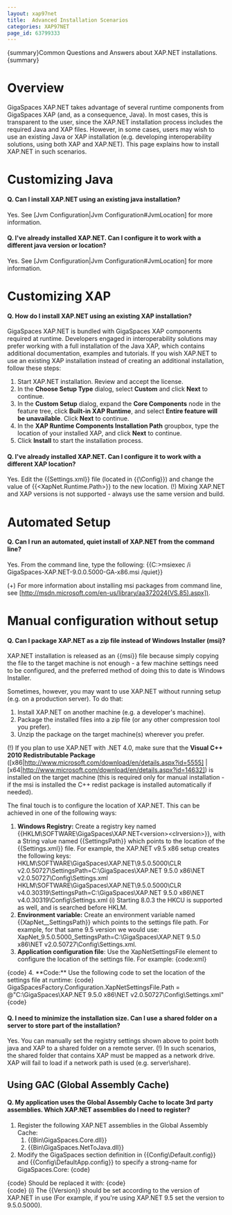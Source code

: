 ```yaml
---
layout: xap97net
title:  Advanced Installation Scenarios
categories: XAP97NET
page_id: 63799333
---
```


{summary}Common Questions and Answers about XAP.NET installations.{summary}

# Overview

GigaSpaces XAP.NET takes advantage of several runtime components from GigaSpaces XAP (and, as a consequence, Java). In most cases, this is transparent to the user, since the XAP.NET installation process includes the required Java and XAP files. However, in some cases, users may wish to use an existing Java or XAP installation (e.g. developing interoperability solutions, using both XAP and XAP.NET). This page explains how to install XAP.NET in such scenarios.

# Customizing Java

#### Q. Can I install XAP.NET using an existing java installation?

Yes. See [Jvm Configuration|Jvm Configuration#JvmLocation] for more information.

#### Q. I've already installed XAP.NET. Can I configure it to work with a different java version or location?

Yes. See [Jvm Configuration|Jvm Configuration#JvmLocation] for more information.

# Customizing XAP

#### Q. How do I install XAP.NET using an existing XAP installation?

GigaSpaces XAP.NET is bundled with GigaSpaces XAP components required at runtime. Developers engaged in interoperability solutions may prefer working with a full installation of the Java XAP, which contains additional documentation, examples and tutorials.
If you wish XAP.NET to use an existing XAP installation instead of creating an additional installation, follow these steps:

1. Start XAP.NET installation. Review and accept the license.
2. In the **Choose Setup Type** dialog, select **Custom** and click **Next** to continue.
3. In the **Custom Setup** dialog, expand the **Core Components** node in the feature tree, click **Built-in XAP Runtime**, and select **Entire feature will be unavailable**. Click **Next** to continue.
4. In the **XAP Runtime Components Installation Path** groupbox, type the location of your installed XAP, and click **Next** to continue.
5. Click **Install** to start the installation process.

#### Q. I've already installed XAP.NET. Can I configure it to work with a different XAP location?

Yes. Edit the {{Settings.xml}} file (located in {{<ProductRoot>\Config}}) and change the value of {{<XapNet.Runtime.Path>}} to the new location.
(!) Mixing XAP.NET and XAP versions is not supported - always use the same version and build.

# Automated Setup

#### Q. Can I run an automated, quiet install of XAP.NET from the command line?

Yes. From the command line, type the following:
{{C:\>msiexec /i GigaSpaces-XAP.NET-9.0.0.5000-GA-x86.msi /quiet}}

(+) For more information about installing msi packages from command line, see [http://msdn.microsoft.com/en-us/library/aa372024(VS.85).aspx]).

# Manual configuration without setup

#### Q. Can I package XAP.NET as a zip file instead of Windows Installer (msi)?

XAP.NET installation is released as an {{msi}} file because simply copying the file to the target machine is not enough - a few machine settings need to be configured, and the preferred method of doing this to date is Windows Installer.

Sometimes, however, you may want to use XAP.NET without running setup (e.g. on a production server).
To do that:
1. Install XAP.NET on another machine (e.g. a developer's machine).
2. Package the installed files into a zip file (or any other compression tool you prefer).
3. Unzip the package on the target machine(s) wherever you prefer.

(!) If you plan to use XAP.NET with .NET 4.0, make sure that the **Visual C++ 2010 Redistributable Package** ([x86|http://www.microsoft.com/download/en/details.aspx?id=5555] | [x64|http://www.microsoft.com/download/en/details.aspx?id=14632]) is installed on the target machine (this is required only for manual installation - if the msi is installed the C++ redist package is installed automatically if needed).

The final touch is to configure the location of XAP.NET. This can be achieved in one of the following ways:
1. **Windows Registry:** Create a registry key named {{HKLM\SOFTWARE\GigaSpaces\XAP.NET\<version>\<clrversion>}}, with a String value named {{SettingsPath}} which points to the location of the {{Settings.xml}} file. For example, the XAP.NET v9.5 x86 setup creates the following keys:
HKLM\SOFTWARE\GigaSpaces\XAP.NET\9.5.0.5000\CLR v2.0.50727\SettingsPath=C:\GigaSpaces\XAP.NET 9.5.0 x86\NET v2.0.50727\Config\Settings.xml
HKLM\SOFTWARE\GigaSpaces\XAP.NET\9.5.0.5000\CLR v4.0.30319\SettingsPath=C:\GigaSpaces\XAP.NET 9.5.0 x86\NET v4.0.30319\Config\Settings.xml
(i) Starting 8.0.3 the HKCU is supported as well, and is searched before HKLM.
2. **Environment variable:** Create an environment variable named {{XapNet_<version>_SettingsPath}} which points to the settings file path. For example, for that same 9.5 version we would use:
XapNet_9.5.0.5000_SettingsPath=C:\GigaSpaces\XAP.NET 9.5.0 x86\NET v2.0.50727\Config\Settings.xml.
3. **Application configuration file**: Use the XapNetSettingsFile element to configure the location of the settings file. For example:
{code:xml}
<configuration>
    <configSections>
        <section name="GigaSpaces" type="GigaSpaces.Core.Configuration.GigaSpacesCoreConfiguration, GigaSpaces.Core"/>
    </configSections>
    <GigaSpaces>
        <XapNetSettingsFile Path="C:\GigaSpaces\XAP.NET 9.5.0 x86\NET v2.0.50727\Config\Settings.xml"/>
    </GigaSpaces>
</configuration>{code}
4. **Code:** Use the following code to set the location of the settings file at runtime:
{code}
    GigaSpacesFactory.Configuration.XapNetSettingsFile.Path = @"C:\GigaSpaces\XAP.NET 9.5.0 x86\NET v2.0.50727\Config\Settings.xml"
{code}

#### Q. I need to minimize the installation size. Can I use a shared folder on a server to store part of the installation?

Yes. You can manually set the registry settings shown above to point both java and XAP to a shared folder on a remote server.
(!) In such scenarios, the shared folder that contains XAP must be mapped as a network drive. XAP will fail to load if a network path is used (e.g. server\share).

# Using GAC (Global Assembly Cache)

#### Q. My application uses the Global Assembly Cache to locate 3rd party assemblies. Which XAP.NET assemblies do I need to register?

1. Register the following XAP.NET assemblies in the Global Assembly Cache:
    1. {{Bin\GigaSpaces.Core.dll}}
    2. {{Bin\GigaSpaces.NetToJava.dll}}
2. Modify the GigaSpaces section definition in {{Config\Default.config}} and {{Config\DefaultApp.config}} to specify a strong-name for GigaSpaces.Core:
{code}
<section name="GigaSpaces" type="GigaSpaces.Core.Configuration.GigaSpacesCoreConfiguration, GigaSpaces.Core"/>
{code}
Should be replaced it with:
{code}
<section name="GigaSpaces" type="GigaSpaces.Core.Configuration.GigaSpacesCoreConfiguration, GigaSpaces.Core, Version=9.5.0.5000, Culture=neutral, PublicKeyToken=94297b57ee0e4ad5"/>
{code}
(i) The {{Version}} should be set according to the version of XAP.NET in use (For example, if you're using XAP.NET 9.5 set the version to 9.5.0.5000).
